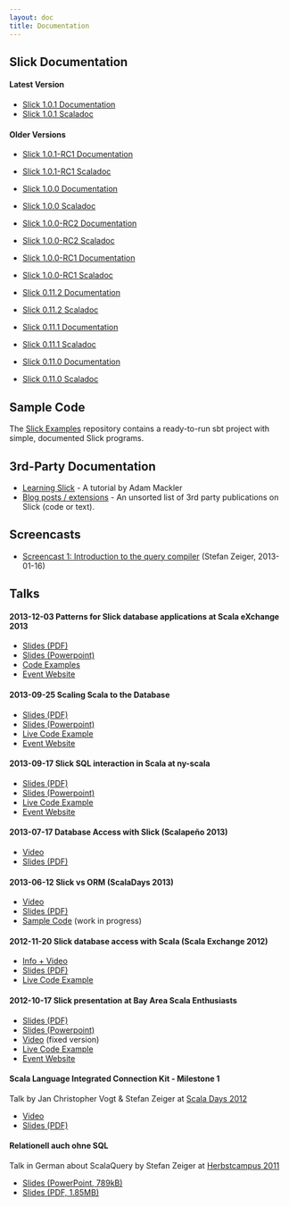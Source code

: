 ```yaml
---
layout: doc
title: Documentation
---
```


## Slick Documentation

#### Latest Version

* [Slick 1.0.1 Documentation](/doc/1.0.1/)
* [Slick 1.0.1 Scaladoc](/doc/1.0.1/api/)

<!-- ## Release Candidate -->

#### Older Versions

* [Slick 1.0.1-RC1 Documentation](/doc/1.0.1-RC1/)
* [Slick 1.0.1-RC1 Scaladoc](/doc/1.0.1-RC1/api/)

* [Slick 1.0.0 Documentation](/doc/1.0.0/)
* [Slick 1.0.0 Scaladoc](/doc/1.0.0/api/)

* [Slick 1.0.0-RC2 Documentation](/doc/1.0.0-RC2/)
* [Slick 1.0.0-RC2 Scaladoc](/doc/1.0.0-RC2/api/)

* [Slick 1.0.0-RC1 Documentation](/doc/1.0.0-RC1/)
* [Slick 1.0.0-RC1 Scaladoc](/doc/1.0.0-RC1/api/)

* [Slick 0.11.2 Documentation](/doc/0.11.2/)
* [Slick 0.11.2 Scaladoc](/doc/0.11.2/api/)

* [Slick 0.11.1 Documentation](/doc/0.11.1/)
* [Slick 0.11.1 Scaladoc](/doc/0.11.1/api/)

* [Slick 0.11.0 Documentation](/doc/0.11.0/)
* [Slick 0.11.0 Scaladoc](/doc/0.11.0/api/)

## Sample Code

The [Slick Examples](https://github.com/slick/slick-examples) repository
contains a ready-to-run sbt project with simple, documented Slick programs.

## 3rd-Party Documentation

* [Learning Slick](http://mackler.org/LearningSlick/) - A tutorial by Adam Mackler
* [Blog posts / extensions](https://github.com/slick/slick/issues/478) - An unsorted list of 3rd party publications on Slick (code or text).

## Screencasts

* [Screencast 1: Introduction to the query compiler](http://youtu.be/THlvR9bXHIc) (Stefan Zeiger, 2013-01-16)

## Talks

#### 2013-12-03 Patterns for Slick database applications at Scala eXchange 2013

* [Slides (PDF)](/talks/2013-12-03_Scala-eXchange/2013-09-17_Patterns-for-Slick-database-applications-Scala-eXchange.pdf)
* [Slides (Powerpoint)](/talks/2013-12-03_Scala-eXchange/2013-09-17_Patterns-for-Slick-database-applications-Scala-eXchange.pptx)
* [Code Examples](https://github.com/cvogt/slick-presentation/tree/scala-exchange-2013)
* [Event Website](http://skillsmatter.com/podcast/scala/patterns-for-slick-database-applications)

#### 2013-09-25 Scaling Scala to the Database

* [Slides (PDF)](/talks/2013-09-25_JavaOne/2013-09-25_JavaOne-Scaling-Scala-to-the-Database.pdf)
* [Slides (Powerpoint)](/talks/2013-09-25_JavaOne/2013-09-25_JavaOne-Scaling-Scala-to-the-Database.pptx)
* [Live Code Example](https://github.com/cvogt/slick-presentation/tree/javaone-2013)
* [Event Website](https://oracleus.activeevents.com/2013/connect/sessionDetail.ww?SESSION_ID=5199)

#### 2013-09-17 Slick SQL interaction in Scala at ny-scala

* [Slides (PDF)](/talks/2013-09-17_ny-scala/2013-09-17_Slick-SQL-interaction-in-Scala-at-ny-scala.pdf)
* [Slides (Powerpoint)](/talks/2013-09-17_ny-scala/2013-09-17_Slick-SQL-interaction-in-Scala-at-ny-scala.pptx)
* [Live Code Example](https://github.com/cvogt/slick-presentation/tree/ny-scala-2013)
* [Event Website](http://www.meetup.com/ny-scala/events/131452772/)

#### 2013-07-17 Database Access with Slick (Scalapeño 2013)

* [Video](http://parleys.com/play/52076d7fe4b0f42506c2a3e8/)
* [Slides (PDF)](/talks/scalapeno2013/slick_scalapeno2013.pdf)

#### 2013-06-12 Slick vs ORM (ScalaDays 2013)

* [Video](http://parleys.com/play/51c2e20de4b0d38b54f46243/)
* [Slides (PDF)](/talks/2013_scaladays/2013_scaladays.pdf)
* [Sample Code](https://github.com/cvogt/play-slick/tree/scaladays2013/samples/computer-database/app) (work in progress)

#### 2012-11-20 Slick database access with Scala (Scala Exchange 2012)

* [Info + Video](http://skillsmatter.com/podcast/scala/slick-database-access-with-scala)
* [Slides (PDF)](/talks/scalax2012/Slick_ScalaExchange_2012.pdf)
* [Live Code Example](https://github.com/szeiger/slick-scalaexchange2012)

#### 2012-10-17 Slick presentation at Bay Area Scala Enthusiasts

* [Slides (PDF)](/talks/2012-10-17_Typesafe-Slick-presentation-at-BASE/2012-10-17_Typesafe-Slick-presentation-at-BASE.pdf)
* [Slides (Powerpoint)](/talks/2012-10-17_Typesafe-Slick-presentation-at-BASE/2012-10-17_Typesafe-Slick-presentation-at-BASE.pptx)
* [Video](http://www.youtube.com/watch?v=mJ_mnEwZMR0) (fixed version)
* [Live Code Example](https://github.com/cvogt/slick-presentation/tree/71f16c23fbb4b6737336ae03eb23a87658a88af8/)
* [Event Website](http://www.meetup.com/Bay-Area-Scala-Enthusiasts/events/80269142/)

#### Scala Language Integrated Connection Kit - Milestone 1

Talk by Jan Christopher Vogt & Stefan Zeiger at [Scala Days 2012](http://days2012.scala-lang.org/)

* [Video](http://skillsmatter.com/podcast/scala/scala-language-integrated-connection-kit)
* [Slides (PDF)](/talks/scaladays2012/ScalaDays2012-SLICK.pdf)

#### Relationell auch ohne SQL

Talk in German about ScalaQuery by Stefan Zeiger at
[Herbstcampus 2011](http://www.herbstcampus.de/hc11/index.html)

* [Slides (PowerPoint, 789kB)](/talks/herbstcampus2011/Relationell%20auch%20ohne%20SQL.pptx)
* [Slides (PDF, 1.85MB)](/talks/herbstcampus2011/Relationell%20auch%20ohne%20SQL.pdf)
